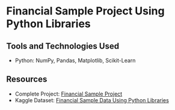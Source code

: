 # Financial Sample Project Using Python Libraries

## Tools and Technologies Used
- Python: NumPy, Pandas, Matplotlib, Scikit-Learn

## Resources
- Complete Project: [Financial Sample Project](https://github.com/nibeditans/Financial-Sample-Project-Using-Python-Libraries)
- Kaggle Dataset: [Financial Sample Data Using Python Libraries](https://www.kaggle.com/datasets/nibeditasahu/financial-sample-data)
